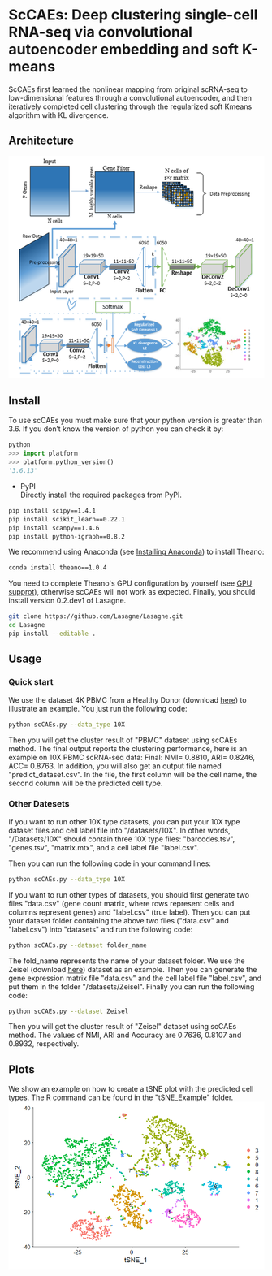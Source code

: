 # ScCAEs: Deep clustering single-cell RNA-seq via convolutional autoencoder embedding and soft K-means
ScCAEs first learned the nonlinear mapping from original scRNA-seq to low-dimensional features through a convolutional autoencoder, and then iteratively completed cell clustering through the regularized soft Kmeans algorithm with KL divergence. 

## Architecture
![model](https://github.com/gushenweiz/scCAEs/blob/master/Architecture/model.png)
## Install

To use scCAEs you must make sure that your python version is greater than 3.6. If you don’t know the version of python you can check it by:
```python
python
>>> import platform
>>> platform.python_version()
'3.6.13'
```

* PyPI  
Directly install the required packages from PyPI.

```bash
pip install scipy==1.4.1
pip install scikit_learn==0.22.1
pip install scanpy==1.4.6
pip install python-igraph==0.8.2
```
We recommend using Anaconda (see [Installing Anaconda](https://docs.anaconda.com/anaconda/install/)) to install Theano:
```bash
conda install theano==1.0.4
```
You need to complete Theano's GPU configuration by yourself (see [GPU supprot](https://lasagne.readthedocs.io/en/latest/user/installation.html#gpu-support)), otherwise scCAEs will not work as expected.
Finally, you should install version 0.2.dev1 of Lasagne.
```bash
git clone https://github.com/Lasagne/Lasagne.git
cd Lasagne
pip install --editable .
```


## Usage
### Quick start
We use the dataset 4K PBMC from a Healthy Donor (download [here](https://support.10xgenomics.com/single-cell-gene-expression/datasets/2.1.0/pbmc4k)) to illustrate an example. You just run the following code:

```bash
python scCAEs.py --data_type 10X
```

Then you will get the cluster result of "PBMC" dataset using scCAEs method. The final output reports the clustering performance, here is an example on 10X PBMC scRNA-seq data:
Final: NMI= 0.8810, ARI= 0.8246, ACC= 0.8763.
In addition, you will also get an output file named "predict_dataset.csv". In the file, the first column will be the cell name, the second column will be the predicted cell type. 

### Other Datesets

If you want to run other 10X type datasets, you can put your 10X type dataset files and cell label file into "/datasets/10X". In other words, "/Datasets/10X" should contain three 10X type files: "barcodes.tsv", "genes.tsv", "matrix.mtx", and a cell label file "label.csv".

Then you can run the following code in your command lines:

```bash
python scCAEs.py --data_type 10X
```

If you want to run other types of datasets, you should first generate two files "data.csv" (gene count matrix, where rows represent cells and columns represent genes) and "label.csv" (true label). Then you can put your dataset folder containing the above two files ("data.csv" and "label.csv") into "datasets" and run the following code: 

```bash
python scCAEs.py --dataset folder_name
```

The fold_name represents the name of your dataset folder. We use the Zeisel (download [here](https://www.ncbi.nlm.nih.gov/geo/query/acc.cgi?acc=GSE60361)) dataset as an example. Then you can generate the gene expression matrix file "data.csv" and the cell label file "label.csv", and put them in the folder "/datasets/Zeisel". Finally you can run the following code:

```bash
python scCAEs.py --dataset Zeisel
```
Then you will get the cluster result of "Zeisel" dataset using scCAEs method. The values of NMI, ARI and Accuracy are 0.7636, 0.8107 and 0.8932, respectively. 

## Plots
We show an example on how to create a tSNE plot with the predicted cell types. The R command can be found in the "tSNE_Example" folder.
![tSNE Plot](https://github.com/gushenweiz/scCAEs/blob/master/tSNE_Example/tSNE_Zeisel.png)

